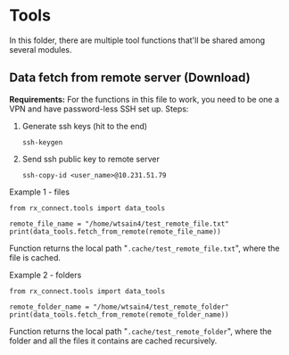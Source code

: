 # Tools
In this folder, there are multiple tool functions that'll be shared among several modules.

## Data fetch from remote server (Download)
**Requirements:** For the functions in this file to work, you need to be one a VPN and have password-less SSH set up. Steps:
1. Generate ssh keys (hit <enter> to the end)

    ```
    ssh-keygen
    ```
2. Send ssh public key to remote server

    ```
    ssh-copy-id <user_name>@10.231.51.79
    ```

Example 1 - files
```
from rx_connect.tools import data_tools

remote_file_name = "/home/wtsain4/test_remote_file.txt"
print(data_tools.fetch_from_remote(remote_file_name))
```
Function returns the local path "`.cache/test_remote_file.txt`", where the file is cached.

Example 2 - folders
```
from rx_connect.tools import data_tools

remote_folder_name = "/home/wtsain4/test_remote_folder"
print(data_tools.fetch_from_remote(remote_folder_name))
```
Function returns the local path "`.cache/test_remote_folder`", where the folder and all the files it contains are cached recursively.
